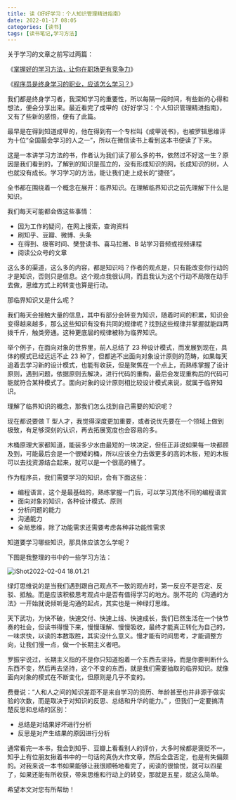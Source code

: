 ```yaml
---
title: 读《好好学习：个人知识管理精进指南》
date: 2022-01-17 08:05
categories: [读书]
tags: [读书笔记,学习方法]
---
```


关于学习的文章之前写过两篇：

《[掌握好的学习方法，让你在职场更有竞争力](http://mp.weixin.qq.com/s?__biz=MzU0NjgzNzQyMw==&mid=2247484664&idx=1&sn=c40760e9ee2043b7fd049924cb33f682&chksm=fb56c238cc214b2e79e35b3f88cbb166de33569d01ac1cd7cea4d678bf5c45bb60d7e439dc30&scene=21#wechat_redirect)》

《[程序员是终身学习的职业，应该怎么学习？](http://mp.weixin.qq.com/s?__biz=MzU0NjgzNzQyMw==&mid=2247484233&idx=1&sn=d40ae726c0a7bbfe6f59dd2c6cf4ce4f&chksm=fb56c589cc214c9ffeb9ae100ba5a44adb39ebd52faa862a0c0a31ba786a8968be730b4b11f5&scene=21#wechat_redirect)》

我们都是终身学习者，我深知学习的重要性，所以每隔一段时间，有些新的心得和想法，便会分享出来。最近看完了成甲的《好好学习：个人知识管理精进指南》，又有了些新的感悟，便有了此篇。

<!--more-->

最早是在得到知道成甲的，他在得到有一个专栏叫《成甲说书》，也被罗辑思维评为十位“全国最会学习的人之一”，所以在微信读书上看到这本书便读了下来。

这是一本讲学习方法的书，作者认为我们读了那么多的书，依然过不好这一生？原因是我们看到的，了解到的知识是孤立的，没有形成知识的网，长成知识的树，人也就没有成长。学习学习的方法，能让我们走上成长的“捷径”。

全书都在围绕着一个概念在展开：临界知识。在理解临界知识之前先理解下什么是知识。

我们每天可能都会做这些事情：

- 因为工作的疑问，在网上搜索，查询资料
- 刷知乎、豆瓣、微博、头条
- 在得到、极客时间、樊登读书、喜马拉雅、B 站学习音频或视频课程
- 阅读公众号的文章

这么多的渠道，这么多的内容，都是知识吗？作者的观点是，只有能改变你行动的才是知识，否则只是信息。这个观点我很认同，而且我认为这个行动不局限在动手去做，思维方式上的转变也算是行动。

那临界知识又是什么呢？

我们每天会接触大量的信息，其中有部分会转变为知识，随着时间的积累，知识会变得越来越多，那么这些知识有没有共同的规律呢？找到这些规律并掌握就能四两拨千斤，触类旁通。这种更底层的规律被称为临界知识。

举个例子，在面向对象的世界里，前人总结了 23 种设计模式，而发展到现在，具体的模式已经远远不止 23 种了，但都逃不出面向对象设计原则的范畴，如果每天追着去学习新的设计模式，也能有收获，但是聚焦在一个点上，而熟练掌握了设计原则，遇到问题，依据原则去解决，进行代码的重构，最后会发现重构后的代码可能就符合某种模式了。面向对象的设计原则相比较设计模式来说，就属于临界知识。

理解了临界知识的概念，那我们怎么找到自己需要的知识呢？

现在都说要做 T 型人才，我觉得深度更加重要，或者说优先要在一个领域上做到极致，有足够深刻的认识，再去拓展宽度也会容易的多。

木桶原理大家都知道，能装多少水由最短的一块决定，但任正非说如果每一块都顾及到，可能最后会是一个很矮的桶，所以应该全力去做更多的高的木板，短的木板可以去找资源结合起来，就可以是一个很高的桶了。

作为程序员，我们需要学习的知识，会有下面这些：

- 编程语言，这个是最基础的，熟练掌握一门后，可以学习其他不同的编程语言
- 面向对象的知识，各种设计模式、原则
- 分析问题的能力
- 沟通能力
- 全局思维，除了功能需求还需要考虑各种非功能性需求

知道要学习哪些知识，那具体应该怎么学呢？

下图是我整理的书中的一些学习方法：

![iShot2022-02-04 18.01.21](https://cdn.jsdelivr.net/gh/oec2003/hblog-images/img/202202041801327.jpg)

绿灯思维说的是当我们遇到跟自己观点不一致的观点时，第一反应不是否定、反驳、抵触。而是应该积极思考观点中是否有值得学习的地方。脱不花的《沟通的方法》一开始就说倾听是沟通的起点，其实也是一种绿灯思维。

天下武功，为快不破，快速交付、快速上线、快速成长，我们已然生活在一个快节奏的社会，但读书得慢下来，慢慢理解、慢慢吸收，最终才能真正转化为自己的，一味求快，以读的本数取胜，其实没什么意义。慢才能有时间思考，才能调整方向，让我们慢一点，做一个长期主义者吧。

罗振宇说过，长期主义指的不是你只知道抱着一个东西去坚持，而是你要判断什么东西不变，然后再去坚持，这个不变的东西，就是我们需要抽取的临界知识。就像面向对象的模式在不断变化，但原则是几乎不变的。

费曼说：“人和人之间的知识差距不是来自学习的资历、年龄甚至也并非源于做实验的次数，而是取决于对知识的反思、总结和升华的能力。”  ，但我们一定要搞清楚反思和总结的区别：

- 总结是对结果好坏进行分析
- 反思是对产生结果的原因进行分析

通常看完一本书，我会到知乎、豆瓣上看看别人的评价，大多时候都是褒贬不一，知乎上有位朋友揪着书中的一句话的真伪大作文章，然后全盘否定，也是有失偏颇的。对我来说一本书如果能够让我很顺畅地看完了，阅读的很愉悦，就可以四星了，如果还能有所收获，带来思维和行动上的转变，那就是五星，就这么简单。

希望本文对您有所帮助！
